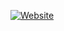 [![Website](https://img.shields.io/website-up-down-green-red/http/spcjgriffin2459-productions.000webhostapp.com.svg?label=my-website&style=for-the-badge)](http://spcjgriffin2459-productions.000webhostapp.com)
